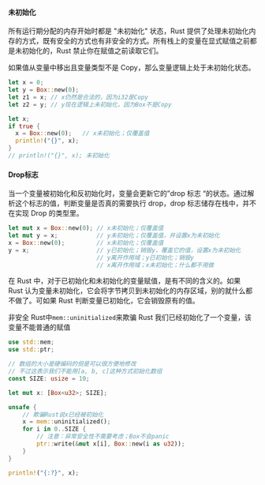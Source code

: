 #### 未初始化

所有运行期分配的内存开始时都是 "未初始化" 状态，Rust 提供了处理未初始化内存的方式，既有安全的方式也有非安全的方式。所有栈上的变量在显式赋值之前都是未初始化的，Rust 禁止你在赋值之前读取它们。

如果值从变量中移出且变量类型不是 Copy，那么变量逻辑上处于未初始化状态。

```rust
let x = 0;
let y = Box::new(0);
let z1 = x; // x仍然是合法的，因为i32是Copy
let z2 = y; // y现在逻辑上未初始化，因为Box不是Copy

let x;
if true {
  x = Box::new(0);   // x未初始化；仅覆盖值
  println!("{}", x);
}
// println!("{}", x); 未初始化
```

#### Drop标志 

当一个变量被初始化和反初始化时，变量会更新它的”drop 标志 “的状态。通过解析这个标志的值，判断变量是否真的需要执行 drop，drop 标志储存在栈中，并不在实现 Drop 的类型里。

```rust
let mut x = Box::new(0); // x未初始化；仅覆盖值
let mut y = x;           // y未初始化；仅覆盖值，并设置x为未初始化
x = Box::new(0);         // x未初始化；仅覆盖值
y = x;                   // y已初始化；销毁y，覆盖它的值，设置x为未初始化
                         // y离开作用域；y已初始化；销毁y
                         // x离开作用域；x未初始化；什么都不用做
```

在 Rust 中，对于已初始化和未初始化的变量赋值，是有不同的含义的。如果 Rust 认为变量未初始化，它会将字节拷贝到未初始化的内存区域，别的就什么都不做了。可如果 Rust 判断变量已初始化，它会销毁原有的值。

非安全 Rust中`mem::uninitialized`来欺骗 Rust 我们已经初始化了一个变量，该变量不能普通的赋值

```rust
use std::mem;
use std::ptr;

// 数组的大小是硬编码的但是可以很方便地修改
// 不过这表示我们不能用[a, b, c]这种方式初始化数组
const SIZE: usize = 10;

let mut x: [Box<u32>; SIZE];

unsafe {
    // 欺骗Rust说x已经被初始化
    x = mem::uninitialized();
    for i in 0..SIZE {
        // 注意：异常安全性不需要考虑；Box不会panic
        ptr::write(&mut x[i], Box::new(i as u32));
    }
}

println!("{:?}", x);
```



